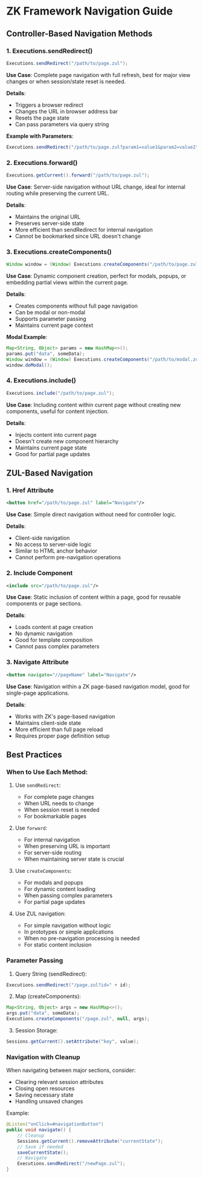 # ZK Framework Navigation Guide

## Controller-Based Navigation Methods

### 1. Executions.sendRedirect()
```java
Executions.sendRedirect("/path/to/page.zul");
```
**Use Case**: Complete page navigation with full refresh, best for major view changes or when session/state reset is needed.

**Details**:
- Triggers a browser redirect
- Changes the URL in browser address bar
- Resets the page state
- Can pass parameters via query string

**Example with Parameters**:
```java
Executions.sendRedirect("/path/to/page.zul?param1=value1&param2=value2");
```

### 2. Executions.forward()
```java
Executions.getCurrent().forward("/path/to/page.zul");
```
**Use Case**: Server-side navigation without URL change, ideal for internal routing while preserving the current URL.

**Details**:
- Maintains the original URL
- Preserves server-side state
- More efficient than sendRedirect for internal navigation
- Cannot be bookmarked since URL doesn't change

### 3. Executions.createComponents()
```java
Window window = (Window) Executions.createComponents("/path/to/page.zul", parentComponent, params);
```
**Use Case**: Dynamic component creation, perfect for modals, popups, or embedding partial views within the current page.

**Details**:
- Creates components without full page navigation
- Can be modal or non-modal
- Supports parameter passing
- Maintains current page context

**Modal Example**:
```java
Map<String, Object> params = new HashMap<>();
params.put("data", someData);
Window window = (Window) Executions.createComponents("/path/to/modal.zul", null, params);
window.doModal();
```

### 4. Executions.include()
```java
Executions.include("/path/to/page.zul");
```
**Use Case**: Including content within current page without creating new components, useful for content injection.

**Details**:
- Injects content into current page
- Doesn't create new component hierarchy
- Maintains current page state
- Good for partial page updates

## ZUL-Based Navigation

### 1. Href Attribute
```xml
<button href="/path/to/page.zul" label="Navigate"/>
```
**Use Case**: Simple direct navigation without need for controller logic.

**Details**:
- Client-side navigation
- No access to server-side logic
- Similar to HTML anchor behavior
- Cannot perform pre-navigation operations

### 2. Include Component
```xml
<include src="/path/to/page.zul"/>
```
**Use Case**: Static inclusion of content within a page, good for reusable components or page sections.

**Details**:
- Loads content at page creation
- No dynamic navigation
- Good for template composition
- Cannot pass complex parameters

### 3. Navigate Attribute
```xml
<button navigate="//pageName" label="Navigate"/>
```
**Use Case**: Navigation within a ZK page-based navigation model, good for single-page applications.

**Details**:
- Works with ZK's page-based navigation
- Maintains client-side state
- More efficient than full page reload
- Requires proper page definition setup

## Best Practices

### When to Use Each Method:

1. Use `sendRedirect`:
   - For complete page changes
   - When URL needs to change
   - When session reset is needed
   - For bookmarkable pages

2. Use `forward`:
   - For internal navigation
   - When preserving URL is important
   - For server-side routing
   - When maintaining server state is crucial

3. Use `createComponents`:
   - For modals and popups
   - For dynamic content loading
   - When passing complex parameters
   - For partial page updates

4. Use ZUL navigation:
   - For simple navigation without logic
   - In prototypes or simple applications
   - When no pre-navigation processing is needed
   - For static content inclusion

### Parameter Passing

1. Query String (sendRedirect):
```java
Executions.sendRedirect("/page.zul?id=" + id);
```

2. Map (createComponents):
```java
Map<String, Object> args = new HashMap<>();
args.put("data", someData);
Executions.createComponents("/page.zul", null, args);
```

3. Session Storage:
```java
Sessions.getCurrent().setAttribute("key", value);
```

### Navigation with Cleanup
When navigating between major sections, consider:
- Clearing relevant session attributes
- Closing open resources
- Saving necessary state
- Handling unsaved changes

Example:
```java
@Listen("onClick=#navigationButton")
public void navigate() {
    // Cleanup
    Sessions.getCurrent().removeAttribute("currentState");
    // Save if needed
    saveCurrentState();
    // Navigate
    Executions.sendRedirect("/newPage.zul");
}
```
